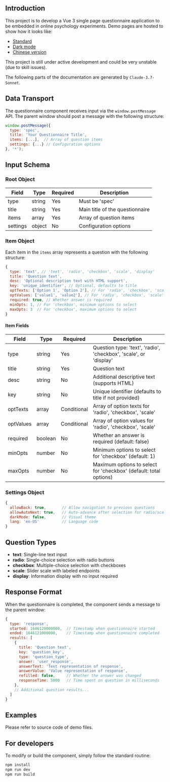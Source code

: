 ## Introduction

This project is to develop a Vue 3 single page questionnaire application to be embedded in online psychology experiments. Demo pages are hosted to show how it looks like:
- [Standard](https://js-exform.pages.dev/demo)
- [Dark mode](https://js-exform.pages.dev/demo-dark)
- [Chinese version](https://js-exform.pages.dev/demo-cn)

This project is still under active development and could be very unstable (due to skill issues).

The following parts of the documentation are generated by `Claude-3.7-Sonnet`.

## Data Transport

The questionnaire component receives input via the `window.postMessage` API. The parent window should post a message with the following structure:

```javascript
window.postMessage({
  type: 'spec',
  title: 'Your Questionnaire Title',
  items: [...],  // Array of question items
  settings: {...} // Configuration options
}, '*');
```

## Input Schema

### Root Object

| Field | Type | Required | Description |
|-------|------|----------|-------------|
| type | string | Yes | Must be 'spec' |
| title | string | Yes | Main title of the questionnaire |
| items | array | Yes | Array of question items |
| settings | object | No | Configuration options |

### Item Object

Each item in the `items` array represents a question with the following structure:

```javascript
{
  type: 'text', // 'text', 'radio', 'checkbox', 'scale', 'display'
  title: 'Question text',
  desc: 'Optional description text with HTML support',
  key: 'unique_identifier', // Optional, defaults to title
  optTexts: ['Option 1', 'Option 2'], // For 'radio', 'checkbox', 'scale'
  optValues: ['value1', 'value2'], // For 'radio', 'checkbox', 'scale'
  required: true, // Whether answer is required
  minOpts: 1, // For 'checkbox', minimum options to select
  maxOpts: 3  // For 'checkbox', maximum options to select
}
```

#### Item Fields

| Field | Type | Required | Description |
|-------|------|----------|-------------|
| type | string | Yes | Question type: 'text', 'radio', 'checkbox', 'scale', or 'display' |
| title | string | Yes | Question text |
| desc | string | No | Additional descriptive text (supports HTML) |
| key | string | No | Unique identifier (defaults to title if not provided) |
| optTexts | array | Conditional | Array of option texts for 'radio', 'checkbox', 'scale' |
| optValues | array | Conditional | Array of option values for 'radio', 'checkbox', 'scale' |
| required | boolean | No | Whether an answer is required (default: false) |
| minOpts | number | No | Minimum options to select for 'checkbox' (default: 1) |
| maxOpts | number | No | Maximum options to select for 'checkbox' (default: total options) |

### Settings Object

```javascript
{
  allowBack: true,       // Allow navigation to previous questions
  allowAutoNext: true,   // Auto-advance after selection for radio/scale
  darkMode: false,       // Visual theme
  lang: 'en-US'          // Language code
}
```

## Question Types

- **text**: Single-line text input
- **radio**: Single-choice selection with radio buttons
- **checkbox**: Multiple-choice selection with checkboxes
- **scale**: Slider scale with labeled endpoints
- **display**: Information display with no input required

## Response Format

When the questionnaire is completed, the component sends a message to the parent window:

```javascript
{
  type: 'response',
  started: 1646120000000,  // Timestamp when questionnaire started
  ended: 1646121000000,    // Timestamp when questionnaire completed
  results: [
    {
      title: 'Question text',
      key: 'question_key',
      type: 'question_type',
      answer: 'user_response',
      answerText: 'Text representation of response',
      answerValue: 'Value representation of response',
      refilled: false,     // Whether the answer was changed
      responseTime: 5000   // Time spent on question in milliseconds
    },
    // Additional question results...
  ]
}
```

## Examples

Please refer to source code of demo files.

## For developers

To modify or build the component, simply follow the standard routine:

```sh
npm install
npm run dev
npm run build
```